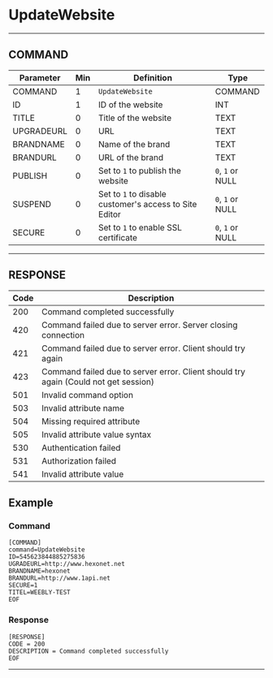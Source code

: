 # UpdateWebsite

----
## COMMAND

Parameter | Min | Definition | Type
---- | ---- | ---- | ----
COMMAND | 1 | `UpdateWebsite` | COMMAND
ID | 1 | ID of the website  | INT
TITLE | 0 | Title of the website | TEXT
UPGRADEURL | 0 | URL | TEXT
BRANDNAME | 0 | Name of the brand | TEXT
BRANDURL | 0 | URL of the brand | TEXT
PUBLISH | 0 | Set to `1` to publish the website | `0`, `1` or NULL
SUSPEND | 0 | Set to `1` to disable customer's access to Site Editor  | `0`, `1` or NULL
SECURE | 0 | Set to `1` to enable SSL certificate | `0`, `1` or NULL


----
## RESPONSE

Code | Description
---- | ----
200 | Command completed successfully
420 | Command failed due to server error. Server closing connection
421 | Command failed due to server error. Client should try again
423 | Command failed due to server error. Client should try again (Could not get session)
501 | Invalid command option
503 | Invalid attribute name
504 | Missing required attribute
505 | Invalid attribute value syntax
530 | Authentication failed
531 | Authorization failed
541 | Invalid attribute value

## Example

### Command

```
[COMMAND]
command=UpdateWebsite
ID=545623844885275836
UGRADEURL=http://www.hexonet.net
BRANDNAME=hexonet
BRANDURL=http://www.1api.net
SECURE=1
TITEL=WEEBLY-TEST
EOF
```
### Response

```
[RESPONSE]
CODE = 200
DESCRIPTION = Command completed successfully
EOF
```

----
